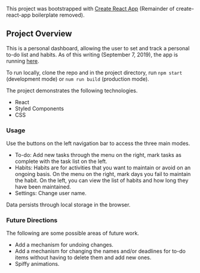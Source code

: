 This project was bootstrapped with [Create React App](https://github.com/facebook/create-react-app) (Remainder of create-react-app boilerplate removed).

## Project Overview

This is a personal dashboard, allowing the user to set and track a personal to-do list and habits. As of this writing (September 7, 2019), the app is running [here](https://dreamy-ramanujan-eaf0fd.netlify.com/).

To run locally, clone the repo and in the project directory, run `npm start` (development mode) or `num run build` (production mode).

The project demonstrates the following technologies.

- React
- Styled Components
- CSS

### Usage

Use the buttons on the left navigation bar to access the three main modes.

- To-do: Add new tasks through the menu on the right, mark tasks as complete with the task list on the left.
- Habits: Habits are for activities that you want to maintain or avoid on an ongoing basis. On the menu on the right, mark days you fail to maintain the habit. On the left, you can view the list of habits and how long they have been maintained.
- Settings: Change user name.

Data persists through local storage in the browser.

### Future Directions

The following are some possible areas of future work.

- Add a mechanism for undoing changes.
- Add a mechanism for changing the names and/or deadlines for to-do items without having to delete them and add new ones.
- Spiffy animations.
